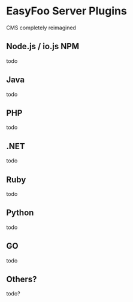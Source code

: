 # EasyFoo Server Plugins

CMS completely reimagined

## Node.js / io.js NPM

todo

## Java

todo

## PHP

todo

## .NET

todo

## Ruby

todo

## Python

todo

## GO

todo

## Others?

todo?
